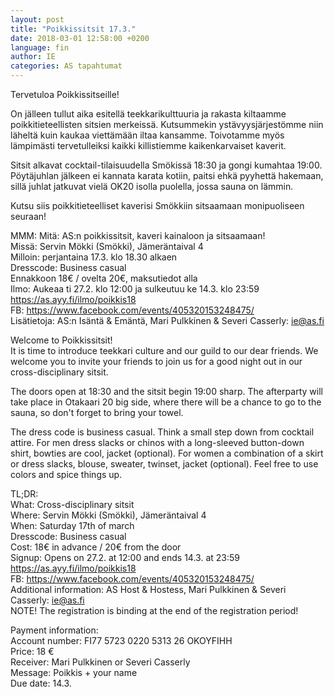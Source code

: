 ```yaml
---
layout: post
title: "Poikkissitsit 17.3."
date: 2018-03-01 12:58:00 +0200
language: fin
author: IE
categories: AS tapahtumat
---
```

Tervetuloa Poikkissitseille!

On jälleen tullut aika esitellä teekkarikulttuuria ja rakasta kiltaamme poikkitieteellisten sitsien merkeissä. Kutsummekin ystävyysjärjestömme niin läheltä kuin kaukaa viettämään iltaa kansamme. Toivotamme myös lämpimästi tervetulleiksi kaikki killistiemme kaikenkarvaiset kaverit.

Sitsit alkavat cocktail-tilaisuudella Smökissä 18:30 ja gongi kumahtaa 19:00. Pöytäjuhlan jälkeen ei kannata karata kotiin, paitsi ehkä pyyhettä hakemaan, sillä juhlat jatkuvat vielä OK20 isolla puolella, jossa sauna on lämmin.

Kutsu siis poikkitieteelliset kaverisi Smökkiin sitsaamaan monipuoliseen seuraan!

MMM:
Mitä: AS:n poikkissitsit, kaveri kainaloon ja sitsaamaan!<br>
Missä: Servin Mökki (Smökki), Jämeräntaival 4<br>
Milloin: perjantaina 17.3. klo 18.30 alkaen<br>
Dresscode: Business casual<br>
Ennakkoon 18€ / ovelta 20€, maksutiedot alla<br>
Ilmo: Aukeaa ti 27.2. klo 12:00 ja sulkeutuu ke 14.3. klo 23:59  <https://as.ayy.fi/ilmo/poikkis18><br>
FB: <https://www.facebook.com/events/405320153248475/><br>
Lisätietoja: AS:n Isäntä & Emäntä, Mari Pulkkinen & Severi Casserly: ie@as.fi


Welcome to Poikkissitsit!<br>
It is time to introduce teekkari culture and our guild to our dear friends. We welcome you to invite your friends to join us for a good night out in our cross-disciplinary sitsit.

The doors open at 18:30 and the sitsit begin 19:00 sharp. The afterparty will take place in Otakaari 20 big side, where there will be a chance to go to the sauna, so don't forget to bring your towel.

The dress code is business casual. Think a small step down from cocktail attire. For men dress slacks or chinos with a long-sleeved button-down shirt, bowties are cool, jacket (optional). For women a combination of a skirt or dress slacks, blouse, sweater, twinset, jacket (optional). Feel free to use colors and spice things up.

TL;DR:<br>
What: Cross-disciplinary sitsit<br>
Where: Servin Mökki (Smökki), Jämeräntaival 4<br>
When: Saturday 17th of march<br>
Dresscode: Business casual<br>
Cost: 18€ in advance / 20€ from the door<br>
Signup: Opens on 27.2. at 12:00 and ends 14.3. at 23:59 <https://as.ayy.fi/ilmo/poikkis18><br>
FB: <https://www.facebook.com/events/405320153248475/><br>
Additional information: AS Host & Hostess, Mari Pulkkinen & Severi Casserly: ie@as.fi<br>
NOTE! The registration is binding at the end of the registration period!

Payment information:<br>
Account number: FI77 5723 0220 5313 26 OKOYFIHH<br>
Price: 18 €<br>
Receiver: Mari Pulkkinen or Severi Casserly<br>
Message: Poikkis + your name<br>
Due date: 14.3.